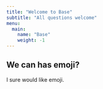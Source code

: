 ```yaml
---
title: "Welcome to Base"
subtitle: "All questions welcome"
menu:
  main:
    name: "Base"
    weight: -1
---
```


## We can has emoji?

I sure would like emoji.
